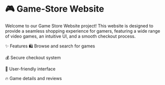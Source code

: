 # 🎮 Game-Store Website
Welcome to our Game Store Website project! This website is designed to provide a seamless shopping experience for gamers, featuring a wide range of video games, an intuitive UI, and a smooth checkout process.

✨ Features
🛍️ Browse and search for games

💰 Secure checkout system

🎨 User-friendly interface

🔥 Game details and reviews
